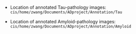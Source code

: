 * Location of annotated Tau-pathology images: `cis/home/zwang/Documents/ADproject/Annotation/Tau`

* Location of annotated Amyloid-pathology images: `cis/home/zwang/Documents/ADproject/Annotation/Amyloid`